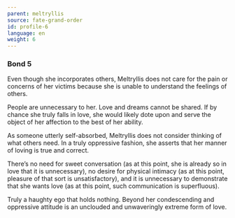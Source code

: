 ```yaml
---
parent: meltryllis
source: fate-grand-order
id: profile-6
language: en
weight: 6
---
```


### Bond 5

Even though she incorporates others, Meltryllis does not care for the pain or concerns of her victims because she is unable to understand the feelings of others.

People are unnecessary to her.
Love and dreams cannot be shared.
If by chance she truly falls in love, she would likely dote upon and serve the object of her affection to the best of her ability.

As someone utterly self-absorbed, Meltryllis does not consider thinking of what others need.
In a truly oppressive fashion, she asserts that her manner of loving is true and correct.

There’s no need for sweet conversation (as at this point, she is already so in love that it is unnecessary), no desire for physical intimacy (as at this point, pleasure of that sort is unsatisfactory), and it is unnecessary to demonstrate that she wants love (as at this point, such communication is superfluous).

Truly a haughty ego that holds nothing.
Beyond her condescending and oppressive attitude is an unclouded and unwaveringly extreme form of love.
